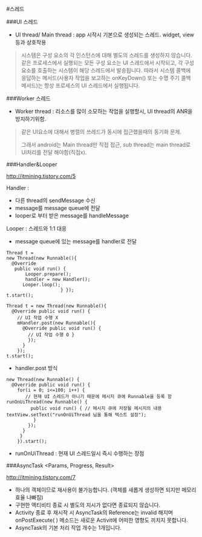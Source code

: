#스레드

###UI 스레드

-	UI thread/ Main thread : app 시작시 기본으로 생성되는 스레드. widget, view등과 상호작용

> 시스템은 구성 요소의 각 인스턴스에 대해 별도의 스레드를 생성하지 않습니다. 같은 프로세스에서 실행되는 모든 구성 요소는 UI 스레드에서 시작되고, 각 구성 요소를 호출하는 시스템이 해당 스레드에서 발송됩니다. 따라서 시스템 콜백에 응답하는 메서드(사용자 작업을 보고하는 onKeyDown() 또는 수명 주기 콜백 메서드)는 항상 프로세스의 UI 스레드에서 실행됩니다.

###Worker 스레드

-	Worker thread : 리소스를 많이 소모하는 작업을 실행할시, UI thread의 ANR을 방지하기위함.

> 같은 UI요소에 대해서 병렬의 쓰레드가 동시에 접근했을때의 동기화 문제.
>
> 그래서 android는 Main thread만 직접 접근, sub thread는 main thread로 UI처리를 전달 해야함(직접x).

###Handler&Looper

http://itmining.tistory.com/5

Handler :

-	다른 thread의 sendMessage 수신
-	message를 message queue에 전달
-	looper로 부터 받은 message를 handleMessage

Looper : 스레드와 1:1 대응

-	message queue에 있는 message를 handler로 전달

```
Thread t =
new Thread(new Runnable(){     
  @Override    
   public void run() {       
       Looper.prepare();    
       handler = new Handler();    
      Looper.loop();  
                    } });
t.start();

```

```
Thread t = new Thread(new Runnable(){
  @Override public void run() {
    // UI 작업 수행 X
    mHandler.post(new Runnable(){
      @Override public void run() {
        // UI 작업 수행 O }
        });
      }
    });
t.start();

```

-	handler.post 방식

```
new Thread(new Runnable() {
  @Override public void run() {
    for(i = 0; i<=100; i++) {
       // 현재 UI 스레드가 아니기 때문에 메시지 큐에 Runnable을 등록 함 runOnUiThread(new Runnable() {
         public void run() { // 메시지 큐에 저장될 메시지의 내용 textView.setText("runOnUiThread 님을 통해 텍스트 설정");
          }
        });
      }
     }
    }).start();

```

-	runOnUiThread : 현재 UI 스레드일시 즉시 수행하는 장점

###AsyncTask <Params, Progress, Result>

http://itmining.tistory.com/7

-	하나의 객체이므로 재사용이 불가능합니다. (객체를 새롭게 생성하면 되지만 메모리 효율 나빠짐)
-	구현한 액티비티 종료 시 별도의 지시가 없다면 종료되지 않습니다.
-	Activity 종료 후 재시작 시 AsyncTask의 Reference는 invalid 해지며 onPostExecute( ) 메소드는 새로운 Activit에 어떠한 영향도 끼치지 못합니다.
-	AsyncTask의 기본 처리 작업 개수는 1개입니다.
